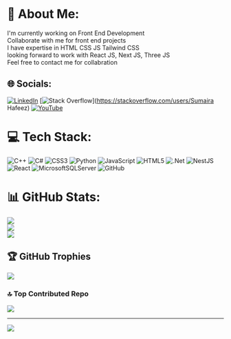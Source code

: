 # 💫 About Me:
I'm currently working on Front End Development<br>Collaborate with me for front end projects<br>I have expertise in HTML CSS JS Tailwind CSS<br>looking forward to work with React JS, Next JS, Three JS<br>Feel free to contact me for collabration


## 🌐 Socials:
[![LinkedIn](https://img.shields.io/badge/LinkedIn-%230077B5.svg?logo=linkedin&logoColor=white)](https://linkedin.com/in/https://www.linkedin.com/in/sumaira-hafeez-9974a6290/) [![Stack Overflow](https://img.shields.io/badge/-Stackoverflow-FE7A16?logo=stack-overflow&logoColor=white)](https://stackoverflow.com/users/Sumaira Hafeez) [![YouTube](https://img.shields.io/badge/YouTube-%23FF0000.svg?logo=YouTube&logoColor=white)](https://youtube.com/@https://www.youtube.com/channel/UCej219g4JyesLvhl_k7gAJw) 

# 💻 Tech Stack:
![C++](https://img.shields.io/badge/c++-%2300599C.svg?style=for-the-badge&logo=c%2B%2B&logoColor=white) ![C#](https://img.shields.io/badge/c%23-%23239120.svg?style=for-the-badge&logo=csharp&logoColor=white) ![CSS3](https://img.shields.io/badge/css3-%231572B6.svg?style=for-the-badge&logo=css3&logoColor=white) ![Python](https://img.shields.io/badge/python-3670A0?style=for-the-badge&logo=python&logoColor=ffdd54) ![JavaScript](https://img.shields.io/badge/javascript-%23323330.svg?style=for-the-badge&logo=javascript&logoColor=%23F7DF1E) ![HTML5](https://img.shields.io/badge/html5-%23E34F26.svg?style=for-the-badge&logo=html5&logoColor=white) ![.Net](https://img.shields.io/badge/.NET-5C2D91?style=for-the-badge&logo=.net&logoColor=white) ![NestJS](https://img.shields.io/badge/nestjs-%23E0234E.svg?style=for-the-badge&logo=nestjs&logoColor=white) ![React](https://img.shields.io/badge/react-%2320232a.svg?style=for-the-badge&logo=react&logoColor=%2361DAFB) ![MicrosoftSQLServer](https://img.shields.io/badge/Microsoft%20SQL%20Server-CC2927?style=for-the-badge&logo=microsoft%20sql%20server&logoColor=white) ![GitHub](https://img.shields.io/badge/github-%23121011.svg?style=for-the-badge&logo=github&logoColor=white)
# 📊 GitHub Stats:
![](https://github-readme-stats.vercel.app/api?username=Sumairahafeez&theme=dark&hide_border=false&include_all_commits=false&count_private=false)<br/>
![](https://github-readme-streak-stats.herokuapp.com/?user=Sumairahafeez&theme=dark&hide_border=false)<br/>
![](https://github-readme-stats.vercel.app/api/top-langs/?username=Sumairahafeez&theme=dark&hide_border=false&include_all_commits=false&count_private=false&layout=compact)

## 🏆 GitHub Trophies
![](https://github-profile-trophy.vercel.app/?username=Sumairahafeez&theme=radical&no-frame=true&no-bg=true&margin-w=4)

### 🔝 Top Contributed Repo
![](https://github-contributor-stats.vercel.app/api?username=Sumairahafeez&limit=5&theme=dark&combine_all_yearly_contributions=true)

---
[![](https://visitcount.itsvg.in/api?id=Sumairahafeez&icon=4&color=5)](https://visitcount.itsvg.in)

<!-- Proudly created with GPRM ( https://gprm.itsvg.in ) -->
